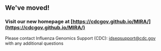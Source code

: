 ## We've moved!

### Visit our new homepage at [https://cdcgov.github.io/MIRA/](https://cdcgov.github.io/MIRA/)



Please contact Influenza Genomics Support (CDC): idseqsupport@cdc.gov with any additional questions
